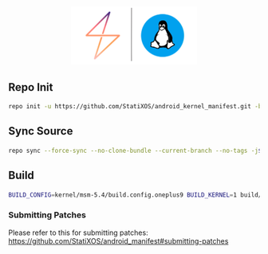 [<center><img src="https://raw.githubusercontent.com/sourajitk/STX-Logo/main/stx-2021-kernel.png" height="50%" width="50%;" /></center>](https://github.com/StatiXOS)

## Repo Init ##
```bash
repo init -u https://github.com/StatiXOS/android_kernel_manifest.git -b android-msm-lemonadep-5.4-android13
```
## Sync Source ##
```bash
repo sync --force-sync --no-clone-bundle --current-branch --no-tags -j$(nproc --all)
```
## Build ##
```bash
BUILD_CONFIG=kernel/msm-5.4/build.config.oneplus9 BUILD_KERNEL=1 build/build.sh
```
### Submitting Patches ###

Please refer to this for submitting patches: https://github.com/StatiXOS/android_manifest#submitting-patches
